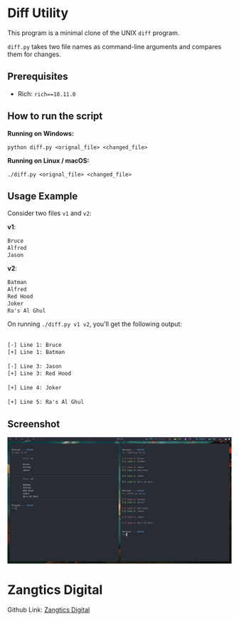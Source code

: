 # Diff Utility

This program is a minimal clone of the UNIX ``diff`` program.

``diff.py`` takes two file names as command-line arguments and compares them for changes.

## Prerequisites
* Rich: ``rich==10.11.0``

## How to run the script
**Running on Windows:**

```
python diff.py <orignal_file> <changed_file>
```

**Running on Linux / macOS:**

```
./diff.py <orignal_file> <changed_file>
```

## Usage Example

Consider two files ``v1`` and ``v2``:

**v1**:
```
Bruce
Alfred
Jason
```

**v2**:
```
Batman
Alfred
Red Hood
Joker
Ra's Al Ghul
```

On running ``./diff.py v1 v2``, you'll get the following output:
```

[-] Line 1: Bruce
[+] Line 1: Batman

[-] Line 3: Jason
[+] Line 3: Red Hood

[+] Line 4: Joker

[+] Line 5: Ra's Al Ghul

```

## Screenshot
![Python Diff Utility](diff_util.jpg)

# Zangtics Digital
Github Link: [Zangtics Digital](https://github.com/RCLDevelopers/Diff_Util)
